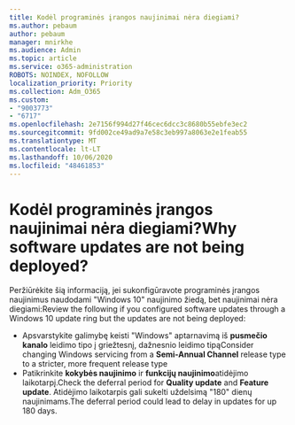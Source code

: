 ```yaml
---
title: Kodėl programinės įrangos naujinimai nėra diegiami?
ms.author: pebaum
author: pebaum
manager: mnirkhe
ms.audience: Admin
ms.topic: article
ms.service: o365-administration
ROBOTS: NOINDEX, NOFOLLOW
localization_priority: Priority
ms.collection: Adm_O365
ms.custom:
- "9003773"
- "6717"
ms.openlocfilehash: 2e7156f994d27f46cec6dcc3c8680b55ebfe3ec2
ms.sourcegitcommit: 9fd002ce49ad9a7e58c3eb997a8063e2e1feab55
ms.translationtype: MT
ms.contentlocale: lt-LT
ms.lasthandoff: 10/06/2020
ms.locfileid: "48461853"
---
```

# <a name="why-software-updates-are-not-being-deployed"></a><span data-ttu-id="00607-102">Kodėl programinės įrangos naujinimai nėra diegiami?</span><span class="sxs-lookup"><span data-stu-id="00607-102">Why software updates are not being deployed?</span></span>

<span data-ttu-id="00607-103">Peržiūrėkite šią informaciją, jei sukonfigūravote programinės įrangos naujinimus naudodami "Windows 10" naujinimo žiedą, bet naujinimai nėra diegiami:</span><span class="sxs-lookup"><span data-stu-id="00607-103">Review the following if you configured software updates through a Windows 10 update ring but the updates are not being deployed:</span></span>  

- <span data-ttu-id="00607-104">Apsvarstykite galimybę keisti "Windows" aptarnavimą iš  **pusmečio kanalo**  leidimo tipo į griežtesnį, dažnesnio leidimo tipą</span><span class="sxs-lookup"><span data-stu-id="00607-104">Consider changing Windows servicing from a  **Semi-Annual Channel**  release type to a stricter, more frequent release type</span></span>  
- <span data-ttu-id="00607-105">Patikrinkite  **kokybės naujinimo**  ir  **funkcijų naujinimo**atidėjimo laikotarpį.</span><span class="sxs-lookup"><span data-stu-id="00607-105">Check the deferral period for  **Quality update**  and  **Feature update**.</span></span> <span data-ttu-id="00607-106">Atidėjimo laikotarpis gali sukelti uždelsimą "180" dienų naujinimams.</span><span class="sxs-lookup"><span data-stu-id="00607-106">The deferral period could lead to delay in updates for up 180 days.</span></span>
